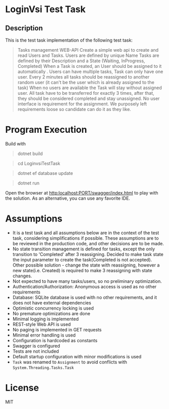 # LoginVsi Test Task

## Description

This is the test task implementation of the following test task:
>Tasks management WEB-API
Create a simple web api to create and read Users and Tasks.
Users are defined by unique Name
Tasks are defined by their Description and a State (Waiting, InProgress, Completed)
When a Task is created, an User should be assigned to it automatically .
Users can have multiple tasks, Task can only have one user.
Every 2 minutes all tasks should be reassigned to another random user (it can't be the user which is already assigned to the task)
When no users are available the Task will stay without assigned user.
All task have to be transferred for exactly 3 times, after that, they should be considered completed and stay unassigned.
No user interface is requirement for the assignment.
We purposely left requirements loose so candidate can do it as they like.

# Program Execution

Build with 
>dotnet build

>cd LoginvsiTestTask

> dotnet ef database update

>dotnet run
 
Open the browser at [http:localhost:PORT/swagger/index.html](http:localhost:PORT/swagger/index.html) to play with the solution. As an alternative, you can use any favorite IDE.
# Assumptions 
- It is a test task and all assumptions below are in the context of the test task, considering simplifications if possible. 
These assumptions are to be reviewed in the production code, and other decisions are to be made.
- No state transition management is defined for tasks, except the only transition to 'Completed' after 3 reassigning. 
Decided to make task state the input parameter to create the task(Completed is not accepted). Other possible 
solution - change the state with reassigning, however a new state(i.e. Created) is required to make 3 reassigning with state changes.
- Not expected to have many tasks/users, so no preliminary optimization. 
- Authentication/Authorization: Anonymous access  is used as no other requirements
- Database: SQLite database is used with no other requirements, and it does not have external dependencies
- Optimistic concurrency locking is used
- No premature optimizations are done
- Minimal logging is implemented
- REST-style Web API is used 
- No paging is implemented in GET requests
- Minimal error handling is used
- Configuration is hardcoded as constants
- Swagger is configured 
- Tests are not included 
- Default startup configuration with minor modifications is used 
- `Task` was renamed to `Assignment` to avoid conflicts with `System.Threading.Tasks.Task` 

# License

MIT
